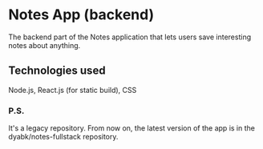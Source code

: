 # Notes App (backend)
The backend part of the Notes application that lets users save interesting notes about anything.
## Technologies used
Node.js, React.js (for static build), CSS
### P.S.
It's a legacy repository. From now on, the latest version of the app is in the dyabk/notes-fullstack repository.
